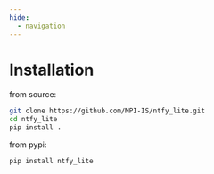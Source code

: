 ```yaml
---
hide:
  - navigation
---
```



# Installation

from source:

```bash
git clone https://github.com/MPI-IS/ntfy_lite.git
cd ntfy_lite
pip install .
```

from pypi:
```bash
pip install ntfy_lite
```
